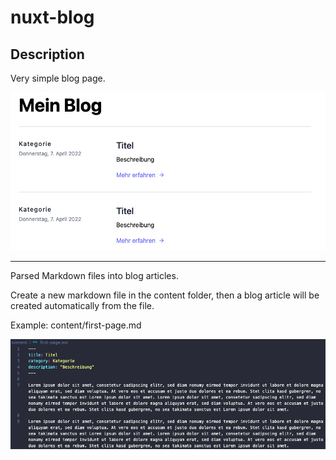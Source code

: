 # nuxt-blog

## Description

Very simple blog page.

![Blog](assets/blog.png)

---

Parsed Markdown files into blog articles.

Create a new markdown file in the content folder, then a blog article will be created automatically from the file.

Example: content/first-page.md

![first-page.md](assets/first-page.png)
